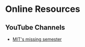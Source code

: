 # Online Resources
## YouTube Channels
- [MIT's missing semester](https://www.youtube.com/channel/UCuXy5tCgEninup9cGplbiFw)
